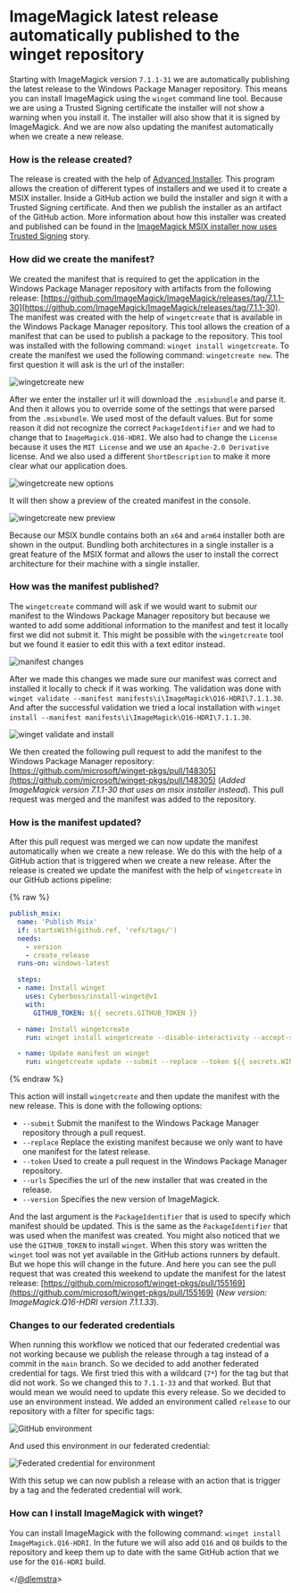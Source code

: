 # ImageMagick latest release automatically published to the winget repository

Starting with ImageMagick version `7.1.1-31` we are automatically publishing the latest release to the Windows Package Manager repository. This means you can install ImageMagick using the `winget` command line tool. Because we are using a Trusted Signing certificate the installer will not show a warning when you install it. The installer will also show that it is signed by ImageMagick. And we are now also updating the manifest automatically when we create a new release.

### How is the release created?

The release is created with the help of [Advanced Installer](https://www.advancedinstaller.com/). This program allows the creation of different types of installers and we used it to create a MSIX installer. Inside a GitHub action we build the installer and sign it with a Trusted Signing certificate. And then we publish the installer as an artifact of the GitHub action. More information about how this installer was created and published can be found in the [ImageMagick MSIX installer now uses Trusted Signing](2024/imagemagick-msix-installer-now-uses-trusted-signing) story. 

### How did we create the manifest?

We created the manifest that is required to get the application in the Windows Package Manager repository with artifacts from the following release: [https://github.com/ImageMagick/ImageMagick/releases/tag/7.1.1-30](https://github.com/ImageMagick/ImageMagick/releases/tag/7.1.1-30). The manifest was created with the help of `wingetcreate` that is available in the Windows Package Manager repository. This tool allows the creation of a manifest that can be used to publish a package to the repository. This tool was installed with the following command: `winget install wingetcreate`. To create the manifest we used the following command: `wingetcreate new`. The first question it will ask is the url of the installer:

![wingetcreate new](images/wingetcreate-new.png)

After we enter the installer url it will download the `.msixbundle` and parse it. And then it allows you to override some of the settings that were parsed from the `.msixbundle`. We used most of the default values. But for some reason it did not recognize the correct `PackageIdentifier` and we had to change that to `ImageMagick.Q16-HDRI`. We also had to change the `License` because it uses the `MIT License` and we use an `Apache-2.0 Derivative` license. And we also used a different `ShortDescription` to make it more clear what our application does.

![wingetcreate new options](images/wingetcreate-new-options.png)

It will then show a preview of the created manifest in the console.

![wingetcreate new preview](images/wingetcreate-new-preview.png)

Because our MSIX bundle contains both an `x64` and `arm64` installer both are shown in the output. Bundling both architectures in a single installer is a great feature of the MSIX format and allows the user to install the correct architecture for their machine with a single installer.

### How was the manifest published?

The `wingetcreate` command will ask if we would want to submit our manifest to the Windows Package Manager repository but because we wanted to add some additional information to the manifest and test it locally first we did not submit it. This might be possible with the `wingetcreate` tool but we found it easier to edit this with a text editor instead.

![manifest changes](images/manifest-changes.png)

After we made this changes we made sure our manifest was correct and installed it locally to check if it was working. The validation was done with `winget validate --manifest manifests\i\ImageMagick\Q16-HDRI\7.1.1.30`. And after the successful validation we tried a local installation with `winget install --manifest manifests\i\ImageMagick\Q16-HDRI\7.1.1.30`.

![winget validate and install](images/winget-validate-and-install.png)

We then created the following pull request to add the manifest to the Windows Package Manager repository: [https://github.com/microsoft/winget-pkgs/pull/148305](https://github.com/microsoft/winget-pkgs/pull/148305) (_Added ImageMagick version 7.1.1-30 that uses an msix installer instead_). This pull request was merged and the manifest was added to the repository.

### How is the manifest updated?

After this pull request was merged we can now update the manifest automatically when we create a new release. We do this with the help of a GitHub action that is triggered when we create a new release. After the release is created we update the manifest with the help of `wingetcreate` in our GitHub actions pipeline:

{% raw %}
```yaml
publish_msix:
  name: 'Publish Msix'
  if: startsWith(github.ref, 'refs/tags/')
  needs:
    - version
    - create_release
  runs-on: windows-latest

  steps:
  - name: Install winget
    uses: Cyberboss/install-winget@v1
    with:
      GITHUB_TOKEN: ${{ secrets.GITHUB_TOKEN }}

  - name: Install wingetcreate
    run: winget install wingetcreate --disable-interactivity --accept-source-agreements

  - name: Update manifest on winget
    run: wingetcreate update --submit --replace --token ${{ secrets.WINGET_TOKEN }} --urls https://github.com/ImageMagick/ImageMagick/releases/download/${{ needs.version.outputs.release }}/ImageMagick.Q16-HDRI.msixbundle --version ${{ needs.version.outputs.version }} ImageMagick.Q16-HDRI
```
{% endraw %}

This action will install `wingetcreate` and then update the manifest with the new release. This is done with the following options:
- `--submit` Submit the manifest to the Windows Package Manager repository through a pull request.
- `--replace` Replace the existing manifest because we only want to have one manifest for the latest release.
- `--token` Used to create a pull request in the Windows Package Manager repository.
- `--urls` Specifies the url of the new installer that was created in the release.
- `--version` Specifies the new version of ImageMagick.

 And the last argument is the `PackageIdentifier` that is used to specify which manifest should be updated. This is the same as the `PackageIdentifier` that was used when the manifest was created. You might also noticed that we use the `GITHUB_TOKEN` to install `winget`. When this story was written the `winget` tool was not yet available in the GitHub actions runners by default. But we hope this will change in the future. And here you can see the pull request that was created this weekend to update the manifest for the latest release: [https://github.com/microsoft/winget-pkgs/pull/155169](https://github.com/microsoft/winget-pkgs/pull/155169) (_New version: ImageMagick.Q16-HDRI version 7.1.1.33_).

### Changes to our federated credentials

When running this workflow we noticed that our federated credential was not working because we publish the release through a tag instead of a commit in the `main` branch. So we decided to add another federated credential for tags. We first tried this with a wildcard (`7*`) for the tag but that did not work. So we changed this to `7.1.1-33` and that worked. But that would mean we would need to update this every release. So we decided to use an environment instead. We added an environment called `release` to our repository with a filter for specific tags:

![GitHub environment](images/github-environment.png)

And used this environment in our federated credential:

![Federated credential for environment](images/federated-credential-for-environment.png)

With this setup we can now publish a release with an action that is trigger by a tag and the federated credential will work.

### How can I install ImageMagick with winget?

You can install ImageMagick with the following command: `winget install ImageMagick.Q16-HDRI`. In the future we will also add `Q16` and `Q8` builds to the repository and keep them up to date with the same GitHub action that we use for the `Q16-HDRI` build.

</[@dlemstra](https://github.com/dlemstra)>